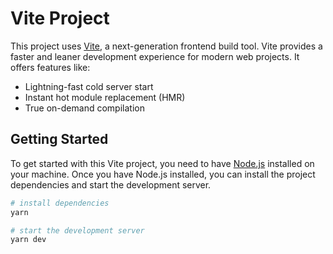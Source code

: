 # Vite Project

This project uses [Vite](https://vitejs.dev/), a next-generation frontend build tool. Vite provides a faster and leaner development experience for modern web projects. It offers features like:

- Lightning-fast cold server start
- Instant hot module replacement (HMR)
- True on-demand compilation

## Getting Started

To get started with this Vite project, you need to have [Node.js](https://nodejs.org/) installed on your machine. Once you have Node.js installed, you can install the project dependencies and start the development server.

```bash
# install dependencies
yarn

# start the development server
yarn dev
